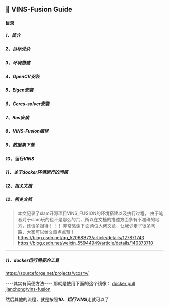 ## 📘 VINS-Fusion Guide

#### 目录
##### 1、简介
##### 2、目标受众
##### 3、环境搭建
##### 4、OpenCV安装
##### 5、Eigen安装
##### 6、Ceres-solver安装
##### 7、Ros安装
##### 8、VINS-Fusion编译
##### 9、数据集下载
##### 10、运行VINS
##### 11、关于docker环境运行的问题
##### 12、相关文档

##### 12、相关文档
>本文记录了slam开源项目VINS_FUSION的环境搭建以及执行过程，
由于笔者对于slam玩的也不是那么的六，所以在文档的描述方面多有不准确的地方，还请多担待！！！
非常感谢下面两位大佬文章，让我少走了很多弯路，大家可以给文章点点赞！
https://blog.csdn.net/qq_52068373/article/details/127871743
https://blog.csdn.net/weixin_55944949/article/details/140373710

----

##### 11、docker运行需要的工具

https://sourceforge.net/projects/vcxsrv/

----其实有简便方法----
那就是使用下面的这个镜像：
[docker pull jianchong/vins-fusion](https://hub.docker.com/r/jianchong/vins-fusion)

然后其他的流程，就是按照***10、运行VINS***走就可以了
